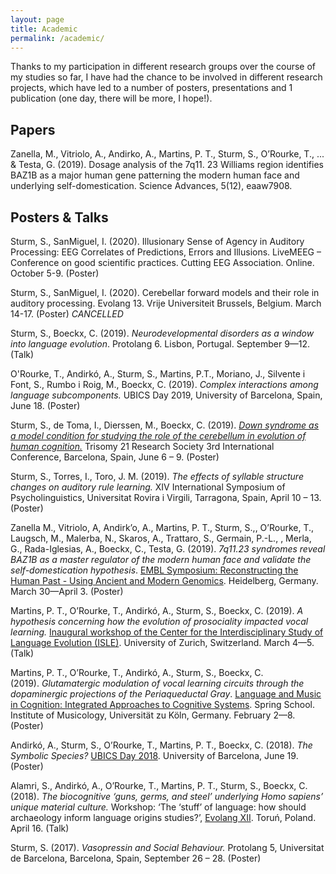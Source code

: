 ```yaml
---
layout: page
title: Academic
permalink: /academic/
---
```


Thanks to my participation in different research groups over the course of my studies so far, I have had the chance to be involved in different research projects, which have led to a number of posters, presentations and 1 publication (one day, there will be more, I hope!). 

<h2>Papers</h2>

Zanella, M., Vitriolo, A., Andirko, A., Martins, P. T., Sturm, S., O’Rourke, T., ... & Testa, G. (2019). Dosage analysis of the 7q11. 23 Williams region identifies BAZ1B as a major human gene patterning the modern human face and underlying self-domestication. Science Advances, 5(12), eaaw7908.

<h2>Posters & Talks</h2>

Sturm, S., SanMiguel, I. (2020). Illusionary Sense of Agency in Auditory Processing: EEG Correlates of Predictions, Errors and Illusions. LiveMEEG – Conference on good scientific practices. Cutting EEG Association. Online. October 5-9. (Poster)

Sturm, S., SanMiguel, I. (2020). Cerebellar forward models and their role in auditory processing. Evolang 13. Vrije Universiteit Brussels, Belgium. March 14-17. (Poster) *CANCELLED*

Sturm, S., Boeckx, C. (2019). <em>Neurodevelopmental disorders as a window into language evolution</em>. Protolang 6. Lisbon, Portugal. September 9—12. (Talk)

O'Rourke, T., Andirkó, A., Sturm, S., Martins, P.T., Moriano, J., Silvente i Font, S., Rumbo i Roig, M., Boeckx, C. (2019). <em>Complex interactions among language subcomponents.</em> UBICS Day 2019, University of Barcelona, Spain, June 18. (Poster)

Sturm, S., de Toma, I., Dierssen, M., Boeckx, C. (2019). <a href="https://stefaniesturm.github.io/cerebellum_poster/" target="_blank" rel="noopener noreferrer"><em>Down syndrome as a model condition for studying the role of the cerebellum in evolution of human cognition.</em></a> Trisomy 21 Research Society 3rd International Conference, Barcelona, Spain, June 6 – 9. (Poster)

Sturm, S., Torres, I., Toro, J. M. (2019). <em>The effects of syllable structure changes on auditory rule learning.</em> XIV International Symposium of Psycholinguistics, Universitat Rovira i Virgili, Tarragona, Spain, April 10 – 13. (Poster)

Zanella M., Vitriolo, A, Andirk’o, A., Martins, P. T., Sturm, S.,, O’Rourke, T., Laugsch, M., Malerba, N., Skaros, A., Trattaro, S., Germain, P.-L., , Merla, G., Rada-Iglesias, A., Boeckx, C., Testa, G. (2019). <em>7q11.23 syndromes reveal BAZ1B as a master regulator of the modern human face and validate the self-domestication hypothesis</em>. <a href="https://www.embo-embl-symposia.org/symposia/2019/EES19-02/index.html" target="_blank" rel="noopener noreferrer">EMBL Symposium: Reconstructing the Human Past - Using Ancient and Modern Genomics</a>. Heidelberg, Germany. March 30—April 3. (Poster)

Martins, P. T., O’Rourke, T., Andirkó, A., Sturm, S., Boeckx, C. (2019). <em>A hypothesis concerning how the evolution of prosociality impacted vocal learning.</em> <a href="https://www.comparativelinguistics.uzh.ch/en/events/ISLE-inaugural-workshop.html" target="_blank" rel="noopener noreferrer">Inaugural workshop of the Center for the Interdisciplinary Study of Language Evolution (ISLE)</a>. University of Zurich, Switzerland. March 4—5. (Talk)

Martins, P. T., O’Rourke, T., Andirkó, A., Sturm, S., Boeckx, C. (2019). <em>Glutamatergic modulation of vocal learning circuits through the dopaminergic projections of the Periaqueductal Gray</em>. <a href="http://musikwissenschaft.phil-fak.uni-koeln.de/38531.html?&L=1" target="_blank" rel="noopener noreferrer">Language and Music in Cognition: Integrated Approaches to Cognitive Systems</a>. Spring School. Institute of Musicology, Universität zu Köln, Germany. February 2—8. (Poster)

Andirkó, A., Sturm, S., O’Rourke, T., Martins, P. T., Boeckx, C. (2018). <em>The Symbolic Species?</em> <a href="http://ubics.ub.edu/days2018/" target="_blank" rel="noopener noreferrer">UBICS Day 2018</a>. University of Barcelona, June 19. (Poster)

Alamri, S., Andirkó, A., O’Rourke, T., Martins, P. T., Sturm, S., Boeckx, C. (2018). <em>The biocognitive ‘guns, germs, and steel’ underlying Homo sapiens’ unique material culture.</em> Workshop: ‘The ‘stuff’ of language: how should archaeology inform language origins studies?’, <a href="https://evolang.cles.umk.pl/" target="_blank" rel="noopener noreferrer">Evolang XII</a>. Toruń, Poland. April 16. (Talk)

Sturm, S. (2017). <em>Vasopressin and Social Behaviour. </em>Protolang 5, Universitat de Barcelona, Barcelona, Spain, September 26 – 28. (Poster)
